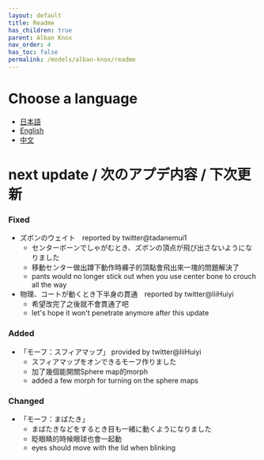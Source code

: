 ```yaml
---
layout: default
title: Readme
has_children: true
parent: Alban Knox
nav_order: 4
has_toc: false
permalink: /models/alban-knox/readme
---
```


# Choose a language
- [日本語](readme-jp.md)
- [English](readme-en.md)
- [中文](readme-cn.md)

# next update / 次のアプデ内容 / 下次更新
### Fixed
- ズボンのウェイト　reported by twitter@tadanemui1
  - センターボーンでしゃがむとき、ズボンの頂点が飛び出さないようになりました
  - 移動センター做出蹲下動作時褲子的頂點會飛出來一塊的問題解決了
  - pants would no longer stick out when you use center bone to crouch all the way
- 物理、コートが動くとき下半身の貫通　reported by twitter@IiiHuiyi
  - 希望改完了之後就不會貫通了吧
  - let's hope it won't penetrate anymore after this update

### Added
- 「モーフ：スフィアマップ」 provided by twitter@IiiHuiyi
  - スフィアマップをオンできるモーフ作りました
  - 加了幾個能開關Sphere map的morph
  - added a few morph for turning on the sphere maps

### Changed
 - 「モーフ：まばたき」
   - まばたきなどをするとき目も一緒に動くようになりました
   - 眨眼睛的時候眼球也會一起動
   - eyes should move with the lid when blinking
